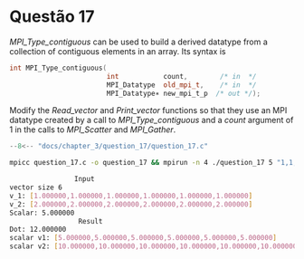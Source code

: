 # Questão 17

_MPI_Type_contiguous_ can be used to build a derived datatype from a collection of contiguous elements in an array. Its syntax is
```c++ 
int MPI_Type_contiguous(
                        int           count,        /* in  */
                        MPI_Datatype  old_mpi_t,    /* in  */
                        MPI_Datatype∗ new_mpi_t_p  /* out */);
```
Modify the _Read_vector_ and _Print_vector_ functions so that they use an MPI datatype created by a call to _MPI_Type_contiguous_ and a _count_ argument of 1 in the calls to _MPI_Scatter_ and _MPI_Gather_.




``` c title="question_13.c"
--8<-- "docs/chapter_3/question_17/question_17.c"
```

```bash
mpicc question_17.c -o question_17 && mpirun -n 4 ./question_17 5 "1,1,1,1,1,1" "2,2,2,2,2,2" 6 && rm question_17

                Input
vector size 6
v_1: [1.000000,1.000000,1.000000,1.000000,1.000000,1.000000]
v_2: [2.000000,2.000000,2.000000,2.000000,2.000000,2.000000]
Scalar: 5.000000
                 Result
Dot: 12.000000
scalar v1: [5.000000,5.000000,5.000000,5.000000,5.000000,5.000000]
scalar v2: [10.000000,10.000000,10.000000,10.000000,10.000000,10.000000]
```